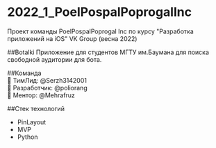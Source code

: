# 2022_1_PoelPospalPoprogalInc
Проект команды PoelPospalPoprogal Inc по курсу "Разработка приложений на iOS" VK Group (весна 2022)
  
##Botalki
Приложение для студентов МГТУ им.Баумана для поиска свободной аудитории для бота.  
  
##Команда  
:boy: ТимЛид: @Serzh3142001  
:girl: Разработчик: @poliorang   
:princess: Ментор: @Mehrafruz  
  
##Стек технологий  
* PinLayout  
* MVP  
* Python  
  
